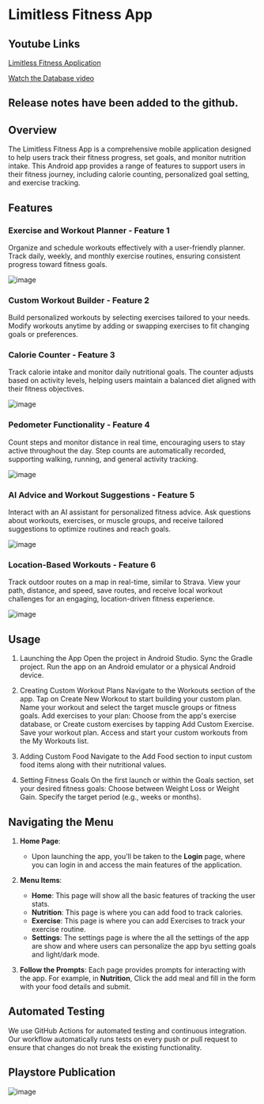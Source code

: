# Limitless Fitness App

## Youtube Links 

[Limitless Fitness Application](https://youtu.be/zDFIbk5f57c)

[Watch the Database video](https://youtu.be/qqYoK3leEIo)

## Release notes have been added to the github.
## Overview

The Limitless Fitness App is a comprehensive mobile application designed to help users track their fitness progress, set goals, and monitor nutrition intake. This Android app provides a range of features to support users in their fitness journey, including calorie counting, personalized goal setting, and exercise tracking.

## Features

### Exercise and Workout Planner - Feature 1
Organize and schedule workouts effectively with a user-friendly planner. Track daily, weekly, and monthly exercise routines, ensuring consistent progress toward fitness goals.

![image](https://github.com/user-attachments/assets/95180c42-2845-4796-8a39-cb2943ed7f0f)

### Custom Workout Builder - Feature 2
Build personalized workouts by selecting exercises tailored to your needs. Modify workouts anytime by adding or swapping exercises to fit changing goals or preferences.

### Calorie Counter - Feature 3
Track calorie intake and monitor daily nutritional goals. The counter adjusts based on activity levels, helping users maintain a balanced diet aligned with their fitness objectives.

![image](https://github.com/user-attachments/assets/5ee6e04a-c013-4cf0-8463-560cfca5266a)

### Pedometer Functionality - Feature 4
Count steps and monitor distance in real time, encouraging users to stay active throughout the day. Step counts are automatically recorded, supporting walking, running, and general activity tracking.

![image](https://github.com/user-attachments/assets/be7fd5bc-805c-47b0-86d4-d45e39162f5e)

### AI Advice and Workout Suggestions - Feature 5
Interact with an AI assistant for personalized fitness advice. Ask questions about workouts, exercises, or muscle groups, and receive tailored suggestions to optimize routines and reach goals.

![image](https://github.com/user-attachments/assets/ca018929-0f87-49e2-80b0-b1f40a2dfdd9)

### Location-Based Workouts - Feature 6
Track outdoor routes on a map in real-time, similar to Strava. View your path, distance, and speed, save routes, and receive local workout challenges for an engaging, location-driven fitness experience.

![image](https://github.com/user-attachments/assets/e0de4c9b-6b14-49ff-a938-3dbcb3a0d30a)

## Usage
1. Launching the App
Open the project in Android Studio.
Sync the Gradle project.
Run the app on an Android emulator or a physical Android device.

2. Creating Custom Workout Plans
Navigate to the Workouts section of the app.
Tap on Create New Workout to start building your custom plan.
Name your workout and select the target muscle groups or fitness goals.
Add exercises to your plan:
Choose from the app's exercise database, or
Create custom exercises by tapping Add Custom Exercise.
Save your workout plan.
Access and start your custom workouts from the My Workouts list.

3. Adding Custom Food
Navigate to the Add Food section to input custom food items along with their nutritional values.

4. Setting Fitness Goals
On the first launch or within the Goals section, set your desired fitness goals:
Choose between Weight Loss or Weight Gain.
Specify the target period (e.g., weeks or months).


## Navigating the Menu

1. **Home Page**: 
    - Upon launching the app, you'll be taken to the **Login** page, where you can login in and access the main features of the application.
    
2. **Menu Items**:
    - **Home**: This page will show all the basic features of tracking the user stats.
    - **Nutrition**: This page is where you can add food to track calories.
    - **Exercise**: This page is where you can add Exercises to track your exercise routine.
    - **Settings**: The settings page is where the all the settings of the app are show and where users can personalize the app byu setting goals and light/dark mode.

3. **Follow the Prompts**: Each page provides prompts for interacting with the app. For example, in **Nutrition**, Click the add meal and fill in the form with your food details and submit.


## Automated Testing
We use GitHub Actions for automated testing and continuous integration. Our workflow automatically runs tests on every push or pull request to ensure that changes do not break the existing functionality.

## Playstore Publication

![image](https://github.com/user-attachments/assets/e5f77088-6442-4313-b10d-58cf154842dd)


